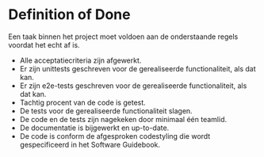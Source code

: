 # Definition of Done

Een taak binnen het project moet voldoen aan de onderstaande regels voordat het echt af is.

- Alle acceptatiecriteria zijn afgewerkt.
- Er zijn unittests geschreven voor de gerealiseerde functionaliteit, als dat kan.
- Er zijn e2e-tests geschreven voor de gerealiseerde functionaliteit, als dat kan.
- Tachtig procent van de code is getest.
- De tests voor de gerealiseerde functionaliteit slagen.
- De code en de tests zijn nagekeken door minimaal één teamlid.
- De documentatie is bijgewerkt en up-to-date.
- De code is conform de afgesproken codestyling die wordt gespecificeerd in het Software Guidebook.
